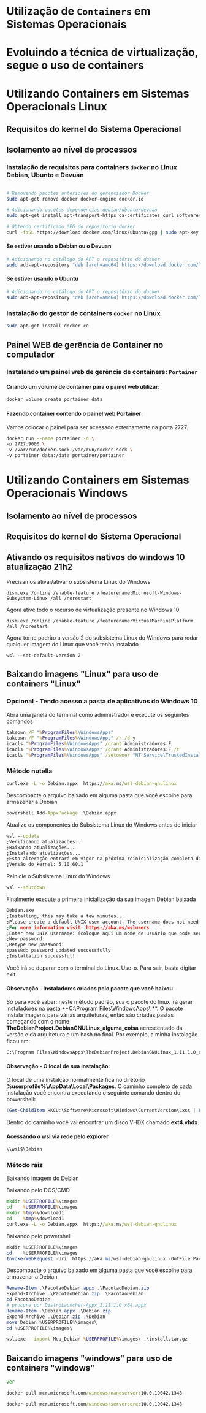 # Utilização de `Containers` em Sistemas Operacionais 

# Evoluindo a técnica de virtualização, segue o uso de containers

# Utilizando Containers em Sistemas Operacionais Linux

## Requisitos do kernel do Sistema Operacional

## Isolamento ao nível de processos

### Instalação de requisitos para containers `docker` no Linux Debian, Ubunto e Devuan

```bash

# Removendo pacotes anteriores do gerenciador Docker
sudo apt-get remove docker docker-engine docker.io

# Adicionando pacotes dependências debian/ubuntu/devuan 
sudo apt-get install apt-transport-https ca-certificates curl software-properties-common

# Obtendo certificado GPG do repositório docker
curl -fsSL https://download.docker.com/linux/ubuntu/gpg | sudo apt-key add -

```
#### Se estiver usando o Debian ou o Devuan

```bash
# Adicionando no catálogo do APT o repositório do docker
sudo add-apt-repository "deb [arch=amd64] https://download.docker.com/linux/debian $(lsb_release -cs) stable"
```

#### Se estiver usando o Ubuntu

```bash
# Adicionando no catálogo do APT o repositório do docker
sudo add-apt-repository "deb [arch=amd64] https://download.docker.com/linux/ubuntu $(lsb_release -cs) stable"
```

### Instalação do gestor de containers `docker` no Linux

```bash
sudo apt-get install docker-ce
```

## Painel WEB de gerência de Container no computador

### Instalando um painel web de gerência de containers: `Portainer`

#### Criando um volume de container para o painel web utilizar:

```bash
docker volume create portainer_data
```

#### Fazendo container contendo o painel web Portainer:
Vamos colocar o painel para ser acessado externamente na porta 2727.
```bash
docker run --name portainer -d \
-p 2727:9000 \
-v /var/run/docker.sock:/var/run/docker.sock \
-v portainer_data:/data portainer/portainer
```

# Utilizando Containers em Sistemas Operacionais Windows

## Isolamento ao nível de processos

## Requisitos do kernel do Sistema Operacional

## Ativando os requisitos nativos do windows 10 atualização 21h2

Precisamos ativar/ativar o subsistema Linux do Windows
```
dism.exe /online /enable-feature /featurename:Microsoft-Windows-Subsystem-Linux /all /norestart
```
Agora ative todo o recurso de virtualização presente no Windows 10
```
dism.exe /online /enable-feature /featurename:VirtualMachinePlatform /all /norestart
```
Agora torne padrão a versão 2 do subsistema Linux do Windows para rodar qualquer imagem do Linux que você tenha instalado
```
wsl --set-default-version 2
```

## Baixando imagens "Linux" para uso de containers "Linux"

### Opcional - Tendo acesso a pasta de aplicativos do Windows 10
Abra uma janela do terminal como administrador e execute os seguintes comandos
```cmd
takeown /F "%ProgramFiles%\WindowsApps"
takeown /F "%ProgramFiles%\WindowsApps" /r /d y
icacls "%ProgramFiles%\WindowsApps" /grant Administradores:F
icacls "%ProgramFiles%\WindowsApps" /grant Administradores:F /t
icacls "%ProgramFiles%\WindowsApps" /setowner "NT Service\TrustedInstaller"
```


### Método nutella
```cmd
curl.exe -L -o Debian.appx  https://aka.ms/wsl-debian-gnulinux
```
Descompacte o arquivo baixado em alguma pasta que você escolhe para armazenar a Debian
```cmd
powershell Add-AppxPackage .\Debian.appx
```

Atualize os componentes do Subsistema Linux do Windows antes de iniciar
```cmd
wsl --update
;Verificando atualizações...
;Baixando atualizações...
;Instalando atualizações...
;Esta alteração entrará em vigor na próxima reinicialização completa do WSL. Para forçar uma reinicialização, execute "wsl --shutdown".
;Versão do kernel: 5.10.60.1
```

Reinicie o Subsistema Linux do Windows
```cmd
wsl --shutdown
```

Finalmente execute a primeira inicialização da sua imagem Debian baixada
```cmd
Debian.exe
;Installing, this may take a few minutes...
;Please create a default UNIX user account. The username does not need to match your Windows username.
;For more information visit: https://aka.ms/wslusers
;Enter new UNIX username: (coloque aqui um nome de usuário que pode ser o seu do windows mesmo)
;New password:
;Retype new password:
;passwd: password updated successfully
;Installation successful!
```
Você irá se deparar com o terminal do Linux. Use-o. Para sair, basta digitar exit

#### Observação - Instaladores criados pelo pacote que você baixou

Só para você saber: neste método padrão, sua o pacote do linux irá gerar instaladores
na pasta **C:\Program Files\WindowsApps\ **.
O pacote instala imagens para várias arquiteturas, então são criadas pastas começando
com o nome **TheDebianProject.DebianGNULinux_alguma_coisa** acrescentado da versão e da arquitetura e um
hash no final. Por exemplo, a minha instalação ficou em:
```cmd
C:\Program Files\WindowsApps\TheDebianProject.DebianGNULinux_1.11.1.0_x64__76v4gfsz19hv4\
```

#### Observação - O local de sua instalação:
O local de uma instalção normalmente fica no diretório **%userprofile%\AppData\Local\Packages**. O caminho completo de cada instalação você encontra executando o seguinte comando dentro do powershell:
```powershell
(Get-ChildItem HKCU:\Software\Microsoft\Windows\CurrentVersion\Lxss | ForEach-Object {Get-ItemProperty $_.PSPath}) | select DistributionName, @{n="Path";e={$_.BasePath + "\rootfs"}}
```
Dentro do caminho você vai encontrar um disco VHDX chamado **ext4.vhdx**. 

#### Acessando o wsl via rede pelo explorer
```cmd
\\wsl$\Debian
```

### Método raiz
Baixando imagem do Debian

Baixando pelo DOS/CMD
```cmd
mkdir %USERPROFILE%\images
cd    %USERPROFILE%\images
mkdir %tmp%\download1
cd    %tmp%\download1
curl.exe -L -o Debian.appx  https://aka.ms/wsl-debian-gnulinux

```
Baixando pelo powershell
```powershell
mkdir %USERPROFILE%\images
cd    %USERPROFILE%\images
Invoke-WebRequest -Uri  https://aka.ms/wsl-debian-gnulinux -OutFile PacotaoDebian.appx -UseBasicParsing
```

Descompacte o arquivo baixado em alguma pasta que você escolhe para armazenar a Debian
```powershell
Rename-Item .\PacotaoDebian.appx .\PacotaoDebian.zip
Expand-Archive .\PacotaoDebian.zip .\PacotaoDebian
cd PacotaoDebian
# procure por DistroLauncher-Appx_1.11.1.0_x64.appx
Rename-Item .\Debian.appx .\Debian.zip
Expand-Archive .\Debian.zip .\Debian
move Debian %USERPROFILE%\images\
cd %USERPROFILE%\images\
```

```cmd
wsl.exe --import Meu_Debian %USERPROFILE%\images\ .\install.tar.gz
```


## Baixando imagens "windows" para uso de containers "windows"

```cmd
ver
```

```cmd
docker pull mcr.microsoft.com/windows/nanoserver:10.0.19042.1348
```

```cmd
docker pull mcr.microsoft.com/windows/servercore:10.0.19042.1348
```


